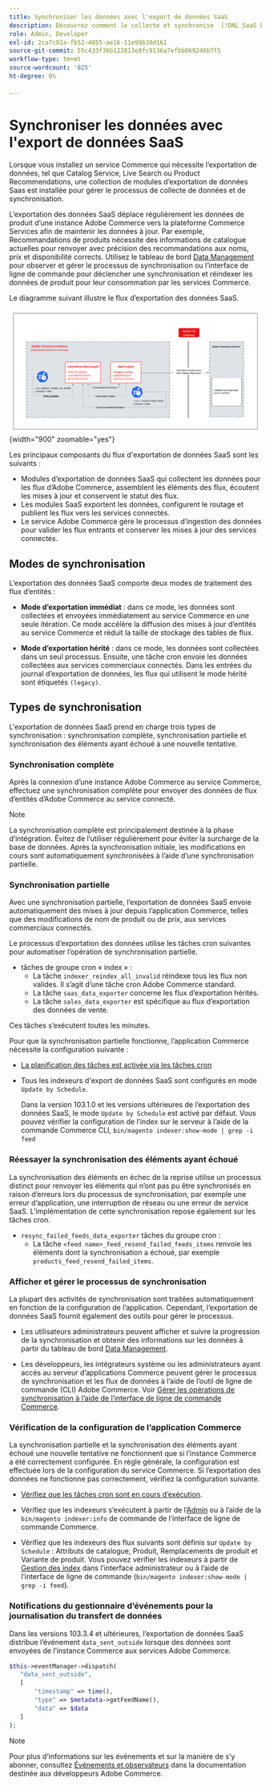```yaml
---
title: Synchroniser les données avec l'export de données SaaS
description: Découvrez comment le collecte et synchronise  [!DNL SaaS Data Export]  données entre les instances Adobe Commerce et les services SaaS connectés.
role: Admin, Developer
exl-id: 2ca7c92a-fb52-4055-ae16-11e99b38d161
source-git-commit: 55c433f36b122813e8fc9136a7efbb869246b7f5
workflow-type: tm+mt
source-wordcount: '825'
ht-degree: 0%

---
```


# Synchroniser les données avec l&#39;export de données SaaS

Lorsque vous installez un service Commerce qui nécessite l’exportation de données, tel que Catalog Service, Live Search ou Product Recommendations, une collection de modules d’exportation de données Saas est installée pour gérer le processus de collecte de données et de synchronisation.

L’exportation des données SaaS déplace régulièrement les données de produit d’une instance Adobe Commerce vers la plateforme Commerce Services afin de maintenir les données à jour. Par exemple, Recommandations de produits nécessite des informations de catalogue actuelles pour renvoyer avec précision des recommandations aux noms, prix et disponibilité corrects. Utilisez le tableau de bord [Data Management](https://experienceleague.adobe.com/en/docs/commerce/user-guides/data-services/catalog-sync) pour observer et gérer le processus de synchronisation ou l’interface de ligne de commande pour déclencher une synchronisation et réindexer les données de produit pour leur consommation par les services Commerce.

Le diagramme suivant illustre le flux d’exportation des données SaaS.

![Collecte de données d&#39;export SaaS et flux de synchronisation pour Adobe Commerce](assets/data-export-flow.png){width="900" zoomable="yes"}

Les principaux composants du flux d&#39;exportation de données SaaS sont les suivants :

- Modules d’exportation de données SaaS qui collectent les données pour les flux d’Adobe Commerce, assemblent les éléments des flux, écoutent les mises à jour et conservent le statut des flux.
- Les modules SaaS exportent les données, configurent le routage et publient les flux vers les services connectés.
- Le service Adobe Commerce gère le processus d’ingestion des données pour valider les flux entrants et conserver les mises à jour des services connectés.

## Modes de synchronisation

L’exportation des données SaaS comporte deux modes de traitement des flux d’entités :

- **Mode d’exportation immédiat** : dans ce mode, les données sont collectées et envoyées immédiatement au service Commerce en une seule itération. Ce mode accélère la diffusion des mises à jour d’entités au service Commerce et réduit la taille de stockage des tables de flux.

- **Mode d’exportation hérité** : dans ce mode, les données sont collectées dans un seul processus. Ensuite, une tâche cron envoie les données collectées aux services commerciaux connectés. Dans les entrées du journal d’exportation de données, les flux qui utilisent le mode hérité sont étiquetés `(legacy)`.

## Types de synchronisation

L&#39;exportation de données SaaS prend en charge trois types de synchronisation : synchronisation complète, synchronisation partielle et synchronisation des éléments ayant échoué à une nouvelle tentative.

### Synchronisation complète

Après la connexion d’une instance Adobe Commerce au service Commerce, effectuez une synchronisation complète pour envoyer des données de flux d’entités d’Adobe Commerce au service connecté.

>[!NOTE]
>
>La synchronisation complète est principalement destinée à la phase d’intégration. Évitez de l’utiliser régulièrement pour éviter la surcharge de la base de données. Après la synchronisation initiale, les modifications en cours sont automatiquement synchronisées à l’aide d’une synchronisation partielle.

### Synchronisation partielle

Avec une synchronisation partielle, l’exportation de données SaaS envoie automatiquement des mises à jour depuis l’application Commerce, telles que des modifications de nom de produit ou de prix, aux services commerciaux connectés.

Le processus d’exportation des données utilise les tâches cron suivantes pour automatiser l’opération de synchronisation partielle.

- tâches de groupe cron « index » :
   - La tâche `indexer_reindex_all_invalid` réindexe tous les flux non valides. Il s’agit d’une tâche cron Adobe Commerce standard.
   - La tâche `saas_data_exporter` concerne les flux d’exportation hérités.
   - La tâche `sales_data_exporter` est spécifique au flux d’exportation des données de vente.

Ces tâches s’exécutent toutes les minutes.

Pour que la synchronisation partielle fonctionne, l’application Commerce nécessite la configuration suivante :

- [La planification des tâches est activée via les tâches cron](https://experienceleague.adobe.com/docs/commerce-operations/installation-guide/next-steps/configuration.html)

- Tous les indexeurs d&#39;export de données SaaS sont configurés en mode `Update by Schedule`.

  Dans la version 103.1.0 et les versions ultérieures de l’exportation des données SaaS, le mode `Update by Schedule` est activé par défaut. Vous pouvez vérifier la configuration de l’index sur le serveur à l’aide de la commande Commerce CLI, `bin/magento indexer:show-mode | grep -i feed`

### Réessayer la synchronisation des éléments ayant échoué

La synchronisation des éléments en échec de la reprise utilise un processus distinct pour renvoyer les éléments qui n’ont pas pu être synchronisés en raison d’erreurs lors du processus de synchronisation, par exemple une erreur d’application, une interruption de réseau ou une erreur de service SaaS. L’implémentation de cette synchronisation repose également sur les tâches cron.

- `resync_failed_feeds_data_exporter` tâches du groupe cron :
   - La tâche `<feed name>_feed_resend_failed_feeds_items` renvoie les éléments dont la synchronisation a échoué, par exemple `products_feed_resend_failed_items`.

### Afficher et gérer le processus de synchronisation

La plupart des activités de synchronisation sont traitées automatiquement en fonction de la configuration de l’application. Cependant, l’exportation de données SaaS fournit également des outils pour gérer le processus.

- Les utilisateurs administrateurs peuvent afficher et suivre la progression de la synchronisation et obtenir des informations sur les données à partir du tableau de bord [Data Management](https://experienceleague.adobe.com/en/docs/commerce-admin/systems/data-transfer/data-dashboard).

- Les développeurs, les intégrateurs système ou les administrateurs ayant accès au serveur d’applications Commerce peuvent gérer le processus de synchronisation et les flux de données à l’aide de l’outil de ligne de commande (CLI) Adobe Commerce. Voir [ Gérer les opérations de synchronisation à l’aide de l’interface de ligne de commande Commerce](data-export-cli-commands.md).

### Vérification de la configuration de l’application Commerce

La synchronisation partielle et la synchronisation des éléments ayant échoué une nouvelle tentative ne fonctionnent que si l’instance Commerce a été correctement configurée. En règle générale, la configuration est effectuée lors de la configuration du service Commerce. Si l’exportation des données ne fonctionne pas correctement, vérifiez la configuration suivante.

- [Vérifiez que les tâches cron sont en cours d’exécution](https://experienceleague.adobe.com/en/docs/commerce-knowledge-base/kb/troubleshooting/miscellaneous/cron-readiness-check-issues).

- Vérifiez que les indexeurs s’exécutent à partir de l’[Admin](https://experienceleague.adobe.com/en/docs/commerce-admin/systems/tools/index-management) ou à l’aide de la `bin/magento indexer:info` de commande de l’interface de ligne de commande Commerce.

- Vérifiez que les indexeurs des flux suivants sont définis sur `Update by Schedule` : Attributs de catalogue, Produit, Remplacements de produit et Variante de produit. Vous pouvez vérifier les indexeurs à partir de [Gestion des index](https://experienceleague.adobe.com/en/docs/commerce-admin/systems/tools/index-management) dans l’interface administrateur ou à l’aide de l’interface de ligne de commande (`bin/magento indexer:show-mode | grep -i feed`).

### Notifications du gestionnaire d’événements pour la journalisation du transfert de données

Dans les versions 103.3.4 et ultérieures, l’exportation de données SaaS distribue l’événement `data_sent_outside` lorsque des données sont envoyées de l’instance Commerce aux services Adobe Commerce.

```php
$this->eventManager->dispatch(
   "data_sent_outside",
   [
       "timestamp" => time(),
       "type" => $metadata->getFeedName(),
       "data" => $data
   ]
);
```

>[!NOTE]
>
>Pour plus d’informations sur les événements et sur la manière de s’y abonner, consultez [Événements et observateurs](https://developer.adobe.com/commerce/php/development/components/events-and-observers) dans la documentation destinée aux développeurs Adobe Commerce.
